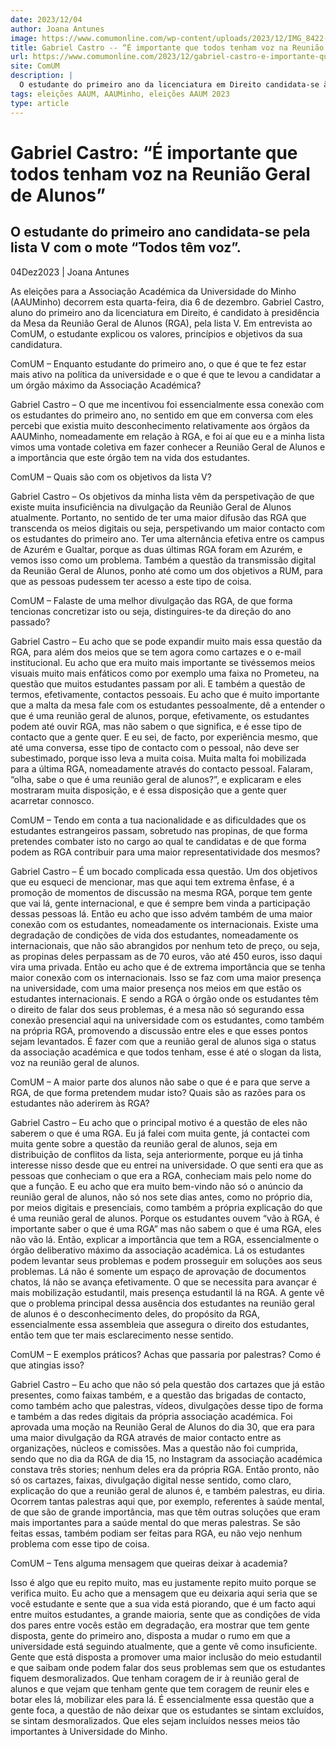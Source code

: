 ```yaml
---
date: 2023/12/04
author: Joana Antunes
image: https://www.comumonline.com/wp-content/uploads/2023/12/IMG_8422-1500x1000.jpg
title: Gabriel Castro -- “É importante que todos tenham voz na Reunião Geral de Alunos”
url: https://www.comumonline.com/2023/12/gabriel-castro-e-importante-que-todos-tenham-voz-na-reuniao-geral-de-alunos/
site: ComUM
description: |
  O estudante do primeiro ano da licenciatura em Direito candidata-se à Mesa de RGA pela lista V com o mote “Todos têm voz”.
tags: eleições AAUM, AAUMinho, eleições AAUM 2023
type: article
---
```



# Gabriel Castro: “É importante que todos tenham voz na Reunião Geral de Alunos”

## O estudante do primeiro ano candidata-se pela lista V com o mote “Todos têm voz”.

04Dez2023 | Joana Antunes

As eleições para a Associação Académica da Universidade do Minho (AAUMinho) decorrem esta quarta-feira, dia 6 de dezembro. Gabriel Castro, aluno do primeiro ano da licenciatura em Direito, é candidato à presidência da Mesa da Reunião Geral de Alunos (RGA), pela lista V. Em entrevista ao ComUM, o estudante explicou os valores, princípios e objetivos da sua candidatura.

ComUM – Enquanto estudante do primeiro ano, o que é que te fez estar mais ativo na política da universidade e o que é que te levou a candidatar a um órgão máximo da Associação Académica?

Gabriel Castro – O que me incentivou foi essencialmente essa conexão com os estudantes do primeiro ano, no sentido em que em conversa com eles percebi que existia muito desconhecimento relativamente aos órgãos da AAUMinho, nomeadamente em relação à RGA, e foi aí que eu e a minha lista vimos uma vontade coletiva em fazer conhecer a Reunião Geral de Alunos e a importância que este órgão tem na vida dos estudantes.

ComUM – Quais são com os objetivos da lista V?

Gabriel Castro – Os objetivos da minha lista vêm da perspetivação de que existe muita insuficiência na divulgação da Reunião Geral de Alunos atualmente. Portanto, no sentido de ter uma maior difusão das RGA que transcenda os meios digitais ou seja, perspetivando um maior contacto com os estudantes do primeiro ano. Ter uma alternância efetiva entre os campus de Azurém e Gualtar, porque as duas últimas RGA foram em Azurém, e vemos isso como um problema. Também a questão da transmissão digital da Reunião Geral de Alunos, ponho até como um dos objetivos a RUM, para que as pessoas pudessem ter acesso a este tipo de coisa.

ComUM – Falaste de uma melhor divulgação das RGA, de que forma tencionas concretizar isto ou seja, distinguires-te da direção do ano passado?

Gabriel Castro – Eu acho que se pode expandir muito mais essa questão da RGA, para além dos meios que se tem agora como cartazes e o e-mail institucional. Eu acho que era muito mais importante se tivéssemos meios visuais muito mais enfáticos como por exemplo uma faixa no Prometeu, na questão que muitos estudantes passam por ali. E também a questão de termos, efetivamente, contactos pessoais. Eu acho que é muito importante que a malta da mesa fale com os estudantes pessoalmente, dê a entender o que é uma reunião geral de alunos, porque, efetivamente, os estudantes podem até ouvir RGA, mas não sabem o que significa, e é esse tipo de contacto que a gente quer. E eu sei, de facto, por experiência mesmo, que até uma conversa, esse tipo de contacto com o pessoal, não deve ser subestimado, porque isso leva a muita coisa. Muita malta foi mobilizada para a última RGA, nomeadamente através do contacto pessoal. Falaram, “olha, sabe o que é uma reunião geral de alunos?”, e explicaram e eles mostraram muita disposição, e é essa disposição que a gente quer acarretar connosco.

ComUM – Tendo em conta a tua nacionalidade e as dificuldades que os estudantes estrangeiros passam, sobretudo nas propinas, de que forma pretendes combater isto no cargo ao qual te candidatas e de que forma podem as RGA contribuir para uma maior representatividade dos mesmos?

Gabriel Castro – É um bocado complicada essa questão. Um dos objetivos que eu esqueci de mencionar, mas que aqui tem extrema ênfase, é a promoção de momentos de discussão na mesma RGA, porque tem gente que vai lá, gente internacional, e que é sempre bem vinda a participação dessas pessoas lá. Então eu acho que isso advém também de uma maior conexão com os estudantes, nomeadamente os internacionais. Existe uma degradação de condições de vida dos estudantes, nomeadamente os internacionais, que não são abrangidos por nenhum teto de preço, ou seja, as propinas deles perpassam as de 70 euros, vão até 450 euros, isso daqui vira uma privada. Então eu acho que é de extrema importância que se tenha maior conexão com os internacionais. Isso se faz com uma maior presença na universidade, com uma maior presença nos meios em que estão os estudantes internacionais. E sendo a RGA o órgão onde os estudantes têm o direito de falar dos seus problemas, é a mesa não só segurando essa conexão presencial aqui na universidade com os estudantes, como também na própria RGA, promovendo a discussão entre eles e que esses pontos sejam levantados. É fazer com que a reunião geral de alunos siga o status da associação académica e que todos tenham, esse é até o slogan da lista, voz na reunião geral de alunos.

ComUM – A maior parte dos alunos não sabe o que é e para que serve a RGA, de que forma pretendem mudar isto? Quais são as razões para os estudantes não aderirem às RGA?

Gabriel Castro – Eu acho que o principal motivo é a questão de eles não saberem o que é uma RGA. Eu já falei com muita gente, já contactei com muita gente sobre a questão da reunião geral de alunos, seja em distribuição de conflitos da lista, seja anteriormente, porque eu já tinha interesse nisso desde que eu entrei na universidade. O que senti era que as pessoas que conheciam o que era a RGA, conheciam mais pelo nome do que a função. E eu acho que era muito bem-vindo não só o anúncio da reunião geral de alunos, não só nos sete dias antes, como no próprio dia, por meios digitais e presenciais, como também a própria explicação do que é uma reunião geral de alunos. Porque os estudantes ouvem “vão à RGA, é importante saber o que é uma RGA” mas não sabem o que é uma RGA, eles não vão lá. Então, explicar a importância que tem a RGA, essencialmente o órgão deliberativo máximo da associação académica. Lá os estudantes podem levantar seus problemas e podem prosseguir em soluções aos seus problemas. Lá não é somente um espaço de aprovação de documentos chatos, lá não se avança efetivamente. O que se necessita para avançar é mais mobilização estudantil, mais presença estudantil lá na RGA. A gente vê que o problema principal dessa ausência dos estudantes na reunião geral de alunos é o desconhecimento deles, do propósito da RGA, essencialmente essa assembleia que assegura o direito dos estudantes, então tem que ter mais esclarecimento nesse sentido.

ComUM – E exemplos práticos? Achas que passaria por palestras? Como é que atingias isso?

Gabriel Castro – Eu acho que não só pela questão dos cartazes que já estão presentes, como faixas também, e a questão das brigadas de contacto, como também acho que palestras, vídeos, divulgações desse tipo de forma e também a das redes digitais da própria associação académica. Foi aprovada uma moção na Reunião Geral de Alunos do dia 30, que era para uma maior divulgação da RGA através de maior contacto entre as organizações, núcleos e comissões. Mas a questão não foi cumprida, sendo que no dia da RGA de dia 15, no Instagram da associação académica constava três stories; nenhum deles era da própria RGA. Então pronto, não só os cartazes, faixas, divulgação digital nesse sentido, como claro, explicação do que a reunião geral de alunos é, e também palestras, eu diria. Ocorrem tantas palestras aqui que, por exemplo, referentes à saúde mental, de que são de grande importância, mas que têm outras soluções que eram mais importantes para a saúde mental do que meras palestras. Se são feitas essas, também podiam ser feitas para RGA, eu não vejo nenhum problema com esse tipo de coisa.

ComUM – Tens alguma mensagem que queiras deixar à academia?

Isso é algo que eu repito muito, mas eu justamente repito muito porque se verifica muito. Eu acho que a mensagem que eu deixaria aqui seria que se você estudante e sente que a sua vida está piorando, que é um facto aqui entre muitos estudantes, a grande maioria, sente que as condições de vida dos pares entre vocês estão em degradação, era mostrar que tem gente disposta, gente do primeiro ano, disposta a mudar o rumo em que a universidade está seguindo atualmente, que a gente vê como insuficiente. Gente que está disposta a promover uma maior inclusão do meio estudantil e que saibam onde podem falar dos seus problemas sem que os estudantes fiquem desmoralizados. Que tenham coragem de ir à reunião geral de alunos e que vejam que tenham gente que tem coragem de reunir eles e botar eles lá, mobilizar eles para lá. É essencialmente essa questão que a gente foca, a questão de não deixar que os estudantes se sintam excluídos, se sintam desmoralizados. Que eles sejam incluídos nesses meios tão importantes à Universidade do Minho.
